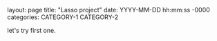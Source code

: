 layout: page
title: "Lasso project"
date: YYYY-MM-DD hh:mm:ss -0000
categories: CATEGORY-1 CATEGORY-2


let's try first one.
